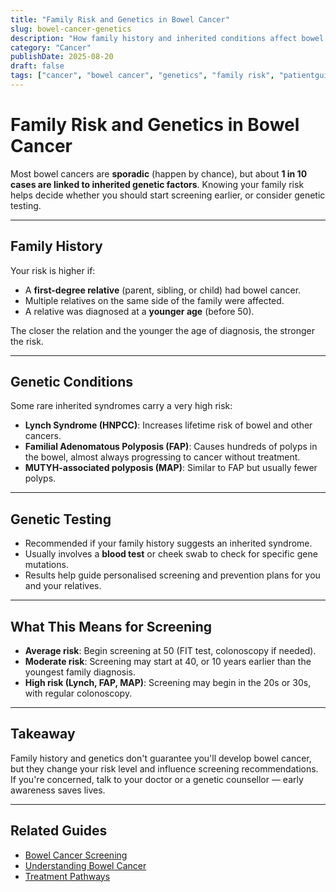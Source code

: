 ```yaml
---
title: "Family Risk and Genetics in Bowel Cancer"
slug: bowel-cancer-genetics
description: "How family history and inherited conditions affect bowel cancer risk, and when genetic testing is recommended."
category: "Cancer"
publishDate: 2025-08-20
draft: false
tags: ["cancer", "bowel cancer", "genetics", "family risk", "patientguide"]
---
```


# Family Risk and Genetics in Bowel Cancer

Most bowel cancers are **sporadic** (happen by chance), but about **1 in 10 cases are linked to inherited genetic factors**. Knowing your family risk helps decide whether you should start screening earlier, or consider genetic testing.

---

## Family History
Your risk is higher if:  
- A **first-degree relative** (parent, sibling, or child) had bowel cancer.  
- Multiple relatives on the same side of the family were affected.  
- A relative was diagnosed at a **younger age** (before 50).  

The closer the relation and the younger the age of diagnosis, the stronger the risk.

---

## Genetic Conditions
Some rare inherited syndromes carry a very high risk:  

- **Lynch Syndrome (HNPCC)**: Increases lifetime risk of bowel and other cancers.  
- **Familial Adenomatous Polyposis (FAP)**: Causes hundreds of polyps in the bowel, almost always progressing to cancer without treatment.  
- **MUTYH-associated polyposis (MAP)**: Similar to FAP but usually fewer polyps.  

---

## Genetic Testing
- Recommended if your family history suggests an inherited syndrome.  
- Usually involves a **blood test** or cheek swab to check for specific gene mutations.  
- Results help guide personalised screening and prevention plans for you and your relatives.  

---

## What This Means for Screening
- **Average risk**: Begin screening at 50 (FIT test, colonoscopy if needed).  
- **Moderate risk**: Screening may start at 40, or 10 years earlier than the youngest family diagnosis.  
- **High risk (Lynch, FAP, MAP)**: Screening may begin in the 20s or 30s, with regular colonoscopy.  

---

## Takeaway
Family history and genetics don't guarantee you'll develop bowel cancer, but they change your risk level and influence screening recommendations. If you're concerned, talk to your doctor or a genetic counsellor — early awareness saves lives.  

---

## Related Guides
- [Bowel Cancer Screening](/guides/bowel-cancer-screening)  
- [Understanding Bowel Cancer](/guides/understanding-bowel-cancer)  
- [Treatment Pathways](/guides/bowel-cancer-treatment)  
